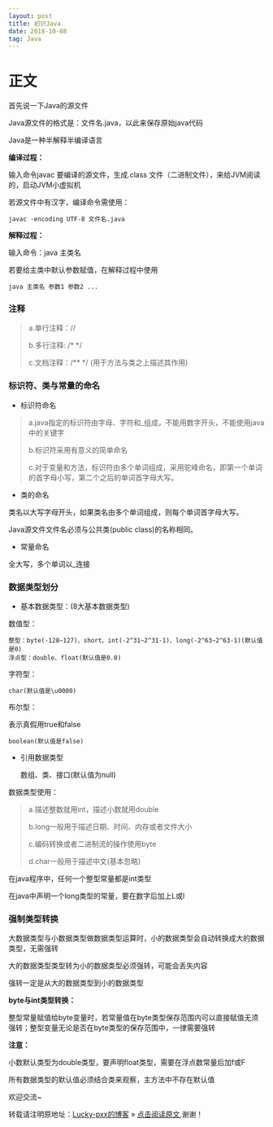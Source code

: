 ```yaml
---
layout: post
title: 初识Java
date: 2018-10-08
tag: Java
--- 
```


# 正文

首先说一下Java的源文件

Java源文件的格式是：文件名.java，以此来保存原始java代码

Java是一种半解释半编译语言

**编译过程：**

输入命令javac 要编译的源文件，生成.class 文件（二进制文件），来给JVM阅读的，启动JVM小虚拟机

若源文件中有汉字，编译命令需使用：

	javac -encoding UTF-8 文件名.java

**解释过程：**

输入命令：java 主类名

若要给主类中默认参数赋值，在解释过程中使用

	java 主类名 参数1 参数2 ... 

### 注释

>a.单行注释：//
>
>b.多行注释: /* */
>
>c.文档注释：/** */ (用于方法与类之上描述其作用)

### 标识符、类与常量的命名

- 标识符命名

>a.java指定的标识符由字母、字符和_组成，不能用数字开头，不能使用java中的关键字
>
>b.标识符采用有意义的简单命名
>
>c.对于变量和方法，标识符由多个单词组成，采用驼峰命名，即第一个单词的首字母小写，第二个之后的单词首字母大写。

- 类的命名

类名以大写字母开头，如果类名由多个单词组成，则每个单词首字母大写。

Java源文件文件名必须与公共类(public class)的名称相同。

- 常量命名

全大写，多个单词以_连接

### 数据类型划分

- 基本数据类型：(8大基本数据类型)

数值型：

	整型：byte(-128~127)、short、int(-2^31~2^31-1)、long(-2^63~2^63-1)(默认值是0)
	浮点型：double、float(默认值是0.0)

字符型：

	char(默认值是\u0000)

布尔型：

表示真假用true和false

	boolean(默认值是false)

- 引用数据类型

	数组、类、接口(默认值为null)

数据类型使用：

>a.描述整数就用int，描述小数就用double
>
>b.long一般用于描述日期、时间、内存或者文件大小
>
>c.编码转换或者二进制流的操作使用byte
>
>d.char一般用于描述中文(基本忽略)

在java程序中，任何一个整型常量都是int类型

在java中声明一个long类型的常量，要在数字后加上L或l

### 强制类型转换

大数据类型与小数据类型做数据类型运算时，小的数据类型会自动转换成大的数据类型，无需强转

大的数据类型类型转为小的数据类型必须强转，可能会丢失内容

强转一定是从大的数据类型到小的数据类型

**byte与int类型转换：**

整型常量赋值给byte变量时，若常量值在byte类型保存范围内可以直接赋值无须强转；整型变量无论是否在byte类型的保存范围中，一律需要强转

**注意：**

小数默认类型为double类型，要声明float类型，需要在浮点数常量后加f或F

所有数据类型的默认值必须结合类来观察，主方法中不存在默认值

欢迎交流~

转载请注明原地址：[Lucky-pxx的博客](http://www.bingoxin.top) » [点击阅读原文](http://www.bingoxin.top/2018/10/%E5%88%9D%E8%AF%86Java/),谢谢！